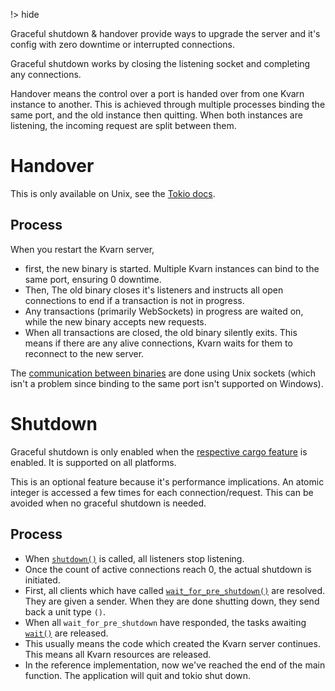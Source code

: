 !> hide

<head>
    <title>Graceful shutdown & handover | Kvarn</title>
    <meta name="permalinks" content="not-titles"> <!-- part of JS on icelk.dev & kvarn.org, options: disabled|enabled|not-titles -->
    <meta name="description" content="Kvarn's handling of upgrades to the server and graceful shutdown.">
</head>

Graceful shutdown & handover provide ways to upgrade the server and it's config
with zero downtime or interrupted connections.

Graceful shutdown works by closing the listening socket and completing any
connections.

Handover means the control over a port is handed over from one Kvarn instance to
another. This is achieved through multiple processes binding the same port, and
the old instance then quitting. When both instances are listening, the incoming
request are split between them.

# Handover

This is only available on Unix, see the
[Tokio docs](https://docs.rs/tokio/latest/tokio/net/struct.TcpSocket.html#method.set_reuseport).

## Process

When you restart the Kvarn server,

-   first, the new binary is started. Multiple Kvarn instances can bind to the
    same port, ensuring 0 downtime.
-   Then, The old binary closes it's listeners and instructs all open
    connections to end if a transaction is not in progress.
-   Any transactions (primarily WebSockets) in progress are waited on, while the
    new binary accepts new requests.
-   When all transactions are closed, the old binary silently exits. This means
    if there are any alive connections, Kvarn waits for them to reconnect to the
    new server.

The [communication between binaries](ctl/) are done using Unix sockets (which
isn't a problem since binding to the same port isn't supported on Windows).

# Shutdown

Graceful shutdown is only enabled when the
[respective cargo feature](/cargo-features.) is enabled. It is supported on all
platforms.

This is an optional feature because it's performance implications. An atomic
integer is accessed a few times for each connection/request. This can be avoided
when no graceful shutdown is needed.

## Process

-   When
    [`shutdown()`](https://doc.kvarn.org/kvarn/shutdown/struct.Manager.html#method.shutdown)
    is called, all listeners stop listening.
-   Once the count of active connections reach 0, the actual shutdown is
    initiated.
-   First, all clients which have called
    [`wait_for_pre_shutdown()`](https://doc.kvarn.org/kvarn/shutdown/struct.Manager.html#method.wait_for_pre_shutdown)
    are resolved. They are given a sender. When they are done shutting down,
    they send back a unit type `()`.
-   When all `wait_for_pre_shutdown` have responded, the tasks awaiting
    [`wait()`](https://doc.kvarn.org/kvarn/shutdown/struct.Manager.html#method.wait)
    are released.
-   This usually means the code which created the Kvarn server continues. This
    means all Kvarn resources are released.
-   In the reference implementation, now we've reached the end of the main
    function. The application will quit and tokio shut down.
